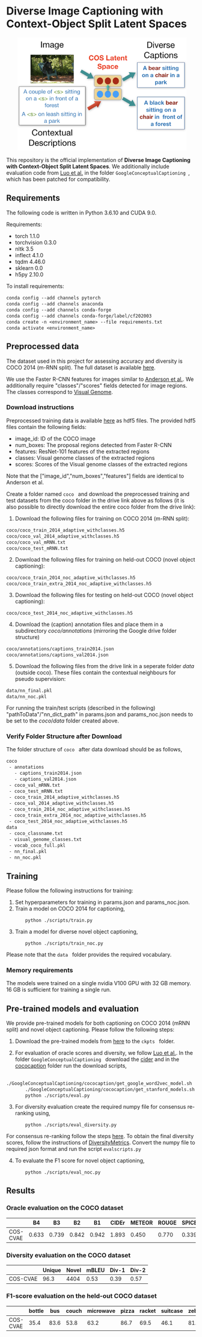 # Diverse Image Captioning with Context-Object Split Latent Spaces

<p align="center">
  <img width="450" height="300" src="./assets/teaser.png" hspace="30">
</p>

This repository is the official implementation of **Diverse Image Captioning with Context-Object Split Latent Spaces**.
We additionally include evaluation code from [Luo et al.](https://github.com/ruotianluo/GoogleConceptualCaptioning) in the folder ```GoogleConceptualCaptioning ```, which has been patched for compatibility.


## Requirements
The following code is written in Python 3.6.10 and CUDA 9.0.

Requirements:
- torch 1.1.0
- torchvision 0.3.0
- nltk 3.5
- inflect 4.1.0
- tqdm 4.46.0
- sklearn 0.0
- h5py 2.10.0

To install requirements:

```setup
conda config --add channels pytorch
conda config --add channels anaconda
conda config --add channels conda-forge
conda config --add channels conda-forge/label/cf202003
conda create -n <environment_name> --file requirements.txt
conda activate <environment_name>
```

## Preprocessed data

The dataset used in this project for assessing accuracy and diversity is COCO 2014 (m-RNN split). The full dataset is available [here](http://cocodataset.org/#download).

We use the Faster R-CNN features for images similar to [Anderson et al.](https://github.com/peteanderson80/bottom-up-attention). We additionally require "classes"/"scores" fields detected for image regions. The classes correspond to [Visual Genome](https://visualgenome.org/api/v0/api_home.html).

### Download instructions

Preprocessed training data is available [here](https://drive.google.com/drive/folders/11CK4hxf2UIJQ-QawPrgZC_veE9u6z3cr?usp=sharing) as hdf5 files. The provided hdf5 files contain the following fields:
- image_id: ID of the COCO image
- num_boxes: The proposal regions detected from Faster R-CNN
- features: ResNet-101 features of the extracted regions
- classes: Visual genome classes of the extracted regions
- scores:  Scores of the Visual genome classes of the extracted regions

Note that the ["image_id","num_boxes","features"] fields are identical to Anderson et al.

Create a folder named ```coco ``` and download the preprocessed training and test datasets from the coco folder in the drive link above as follows (it is also possible to directly download the entire coco folder from the drive link):

1. Download the following files for training on COCO 2014 (m-RNN split):
```
coco/coco_train_2014_adaptive_withclasses.h5
coco/coco_val_2014_adaptive_withclasses.h5
coco/coco_val_mRNN.txt
coco/coco_test_mRNN.txt
```

2. Download the following files for training on held-out COCO (novel object captioning):
```
coco/coco_train_2014_noc_adaptive_withclasses.h5
coco/coco_train_extra_2014_noc_adaptive_withclasses.h5
```

3. Download the following files for testing on held-out COCO (novel object captioning):
```
coco/coco_test_2014_noc_adaptive_withclasses.h5
```

4. Download the (caption) annotation files and place them in a subdirectory *coco/annotations* (mirroring the Google drive folder structure)
```
coco/annotations/captions_train2014.json
coco/annotations/captions_val2014.json
```

5. Download the following files from the drive link in a seperate folder *data* (outside coco). These files contain the contextual neighbours for pseudo supervision:
```
data/nn_final.pkl
data/nn_noc.pkl
```

For running the train/test scripts (described in the following) "pathToData"/"nn_dict_path" in params.json and params_noc.json needs to be set to the *coco*/*data* folder created above.

### Verify Folder Structure after Download
The folder structure of ```coco ``` after data download should be as follows,
```
coco
 - annotations
   - captions_train2014.json
   - captions_val2014.json
 - coco_val_mRNN.txt
 - coco_test_mRNN.txt
 - coco_train_2014_adaptive_withclasses.h5
 - coco_val_2014_adaptive_withclasses.h5
 - coco_train_2014_noc_adaptive_withclasses.h5
 - coco_train_extra_2014_noc_adaptive_withclasses.h5
 - coco_test_2014_noc_adaptive_withclasses.h5
data
 - coco_classname.txt
 - visual_genome_classes.txt
 - vocab_coco_full.pkl
 - nn_final.pkl
 - nn_noc.pkl
 ```


## Training
Please follow the following instructions for training:
1. Set hyperparameters for training in params.json and params_noc.json.
2. Train a model on COCO 2014 for captioning,
 ```
		python ./scripts/train.py
 ```
3. Train a model for diverse novel object captioning,
 ```
		python ./scripts/train_noc.py
 ```

Please note that the  ```data ``` folder provides the required vocabulary.

### Memory requirements
The models were trained on a single nvidia V100 GPU with 32 GB memory. 16 GB is sufficient for training a single run.

## Pre-trained models and evaluation
We provide pre-trained models for both captioning on COCO 2014 (mRNN split) and novel object captioning. Please follow the following steps:

1. Download the pre-trained models from [here](https://drive.google.com/drive/folders/1rASJIDyD3XaF7_PGifWf3612Br-L7ezw?usp=sharing) to the  ```ckpts ``` folder.

2. For evaluation of oracle scores and diversity, we follow [Luo et al.](https://github.com/ruotianluo/GoogleConceptualCaptioning). In the folder  ```GoogleConceptualCaptioning ``` download the [cider](https://github.com/ruotianluo/cider) and in the [cococaption](https://github.com/ruotianluo/coco-caption) folder run the download scripts,
 ```
		./GoogleConceptualCaptioning/cococaption/get_google_word2vec_model.sh
		./GoogleConceptualCaptioning/cococaption/get_stanford_models.sh
		python ./scripts/eval.py
 ```

3. For diversity evaluation create the required numpy file for consensus re-ranking using,
 ```
		python ./scripts/eval_diversity.py
 ```
For consensus re-ranking follow the steps [here](https://github.com/mjhucla/mRNN-CR). To obtain the final diversity scores, follow the instructions of [DiversityMetrics](https://github.com/qingzwang/DiversityMetrics). Convert the numpy file to required json format and run the script  ```evalscripts.py ```


4. To evaluate the F1 score for novel object captioning,
 ```
		python ./scripts/eval_noc.py
 ```

## Results

### Oracle evaluation on the COCO dataset

|          |   B4 	|   B3   |   B2   |   B1   |  CIDEr | METEOR | ROUGE | SPICE |
| -------- | ------ | ------ | ------ | ------ | ------ | ------ | ------|------ |
| COS-CVAE | 0.633  | 0.739  | 0.842  | 0.942  | 1.893  | 0.450  | 0.770 | 0.339 |


### Diversity evaluation on the COCO dataset

|          | Unique |  Novel |  mBLEU |  Div-1 |  Div-2 |
| -------- | ------ | ------ | ------ | ------ | ------ |
| COS-CVAE |  96.3  |  4404  |  0.53  |  0.39  |  0.57  |



### F1-score evaluation on the held-out COCO dataset
|          | bottle |  bus   |  couch | microwave | pizza  | racket | suitcase | zebra | average |
| -------- | ------ | ------ | ------ | --------- | ------ | ------ |  ------  | ------| ------  |
| COS-CVAE |  35.4  |  83.6  |  53.8  |   63.2    |  86.7  |  69.5  |   46.1   |  81.7 |   65.0  |